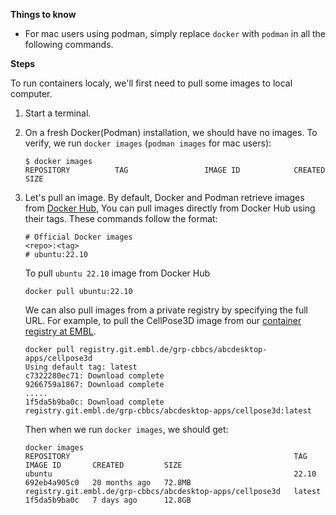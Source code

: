 **Things to know**
- For mac users using podman, simply replace `docker` with `podman` in all the following commands.

**Steps**

To run containers localy, we'll first need to pull some images to local computer.
1. Start a terminal.
2. On a fresh Docker(Podman) installation, we should have no images. To verify, we run `docker images` (`podman images` for mac users):

    ```
    $ docker images
    REPOSITORY          TAG                 IMAGE ID            CREATED             SIZE
    ```

3. Let's pull an image. By default, Docker and Podman retrieve images from [Docker Hub](https://hub.docker.com), You can pull images directly from Docker Hub using their tags. These commands follow the format:

    ```
    # Official Docker images 
    <repo>:<tag> 
    # ubuntu:22.10
    ```

    To pull `ubuntu 22.10` image from Docker Hub
    ```
    docker pull ubuntu:22.10
    ```

    We can also pull images from a private registry by specifying the full URL. For example, to pull the CellPose3D image from our [container registry at EMBL](https://registry.git.embl.de/grp-cbbcs/abcdesktop-apps/cellpose3d). 
    
    ```
    docker pull registry.git.embl.de/grp-cbbcs/abcdesktop-apps/cellpose3d
    Using default tag: latest
    c7322280ec71: Download complete 
    9266759a1867: Download complete 
    .....
    1f5da5b9ba0c: Download complete 
    registry.git.embl.de/grp-cbbcs/abcdesktop-apps/cellpose3d:latest

    ```

    Then when we run `docker images`, we should get:

    ```
    docker images
    REPOSITORY                                                  TAG                  IMAGE ID       CREATED         SIZE
    ubuntu                                                      22.10                692eb4a905c0   20 months ago   72.8MB
    registry.git.embl.de/grp-cbbcs/abcdesktop-apps/cellpose3d   latest               1f5da5b9ba0c   7 days ago      12.8GB
    ```
